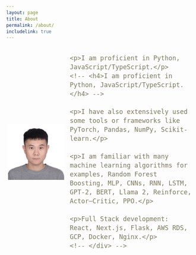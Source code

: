 ```yaml
---
layout: page
title: About
permalink: /about/
includelink: true
---
```


<!-- This is the base Jekyll theme. You can find out more info about customizing your Jekyll theme, as well as basic Jekyll usage documentation at [jekyllrb.com](https://jekyllrb.com/)

You can find the source code for Minima at GitHub:
[jekyll][jekyll-organization] /
[minima](https://github.com/jekyll/minima)

You can find the source code for Jekyll at GitHub:
[jekyll][jekyll-organization] /
[jekyll](https://github.com/jekyll/jekyll)


[jekyll-organization]: https://github.com/jekyll -->
<div style="display:flex;align-items:center;justify-content:center;">
  <img src="/assets/files/photo.jpg" style="display:block;
  margin-right:10px;
  margin-left:auto
  border: 1px solid #ddd;
  border-radius: 6px;
  max-width:50%;
  max-height:50%;
  padding: 5px;
  " width="30%" />

  <div style="display:flex;
    flex-direction: column;font-size: 20px;gap: 7px; font-weight: 400; color: #7c795d; font-family:'Source Sans Pro;">
    <!-- <div style="font-size: 20px; font-weight: 400; color: #7c795d; font-family:'Source Sans Pro;" > -->

    <p>I am proficient in Python, JavaScript/TypeScript.</p>
    <!-- <h4>I am proficient in Python, JavaScript/TypeScript.</h4> -->

    <p>I have also extensively used some tools or frameworks like PyTorch, Pandas, NumPy, Scikit-learn.</p>

    <p>I am familiar with many machine learning algorithms for examples, Random Forest Boosting, MLP, CNNs, RNN, LSTM, GPT-2, BERT, Llama 2, Reinforce, Actor–Critic, PPO.</p>

    <p>Full Stack development: React, Next.js, Flask, AWS RDS, GCP, Docker, Nginx.</p>
    <!-- </div> -->

  </div>
</div>
